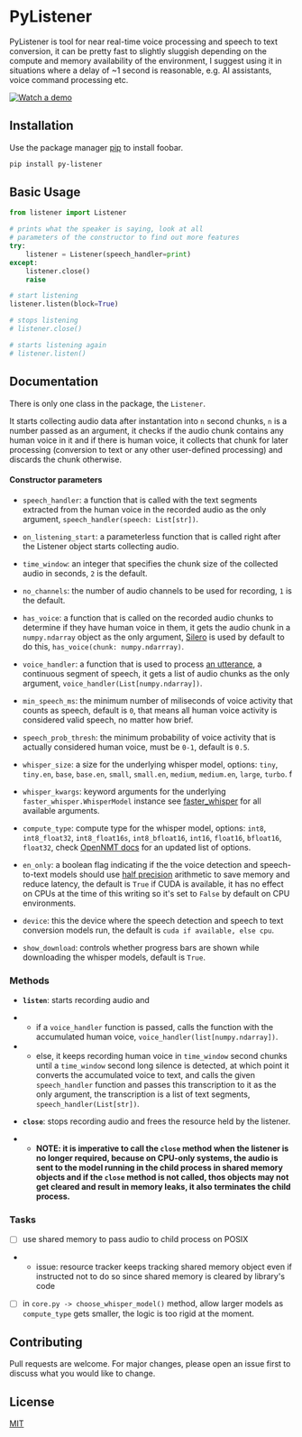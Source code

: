 # PyListener

PyListener is tool for near real-time voice processing and speech to text conversion, it can be pretty
fast to slightly sluggish depending on the compute and memory availability of the environment, I suggest
using it in situations where a delay of ~1 second is reasonable, e.g. AI assistants, voice command
processing etc.

[![Watch a demo](https://img.youtube.com/vi/SEFm8rJRg_A/0.jpg)](https://www.youtube.com/watch?v=SEFm8rJRg_A)

## Installation

Use the package manager [pip](https://pip.pypa.io/en/stable/) to install foobar.

```bash
pip install py-listener
```

## Basic Usage

```python
from listener import Listener

# prints what the speaker is saying, look at all
# parameters of the constructor to find out more features
try:
    listener = Listener(speech_handler=print)
except:
    listener.close()
    raise

# start listening
listener.listen(block=True)

# stops listening
# listener.close()

# starts listening again
# listener.listen()
```

## Documentation
There is only one class in the package, the `Listener`.

It starts collecting audio data after instantation into `n` second chunks, `n` is a number passed as an argument, it checks if the audio chunk contains any human voice in it and if there is human voice, it collects that chunk for later processing (conversion to text or any other user-defined processing) and discards the chunk otherwise.

#### Constructor parameters
- `speech_handler`: a function that is called with the text segments extracted from the human voice in the recorded audio as the only argument, `speech_handler(speech: List[str])`.

- `on_listening_start`: a parameterless function that is called right after the Listener object starts collecting audio.

- `time_window`: an integer that specifies the chunk size of the collected audio in seconds, `2` is the default.

- `no_channels`: the number of audio channels to be used for recording, `1` is the default.

- `has_voice`: a function that is called on the recorded audio chunks to determine if they have human voice in them, it gets the audio chunk in a `numpy.ndarray` object as the only argument, [Silero](https://github.com/snakers4/silero-vad) is used by default to do this, `has_voice(chunk: numpy.ndarrray)`.

- `voice_handler`: a function that is used to process [an utterance](https://en.wikipedia.org/wiki/Utterance), a continuous segment of speech, it gets a list of audio chunks as the only argument, `voice_handler(List[numpy.ndarray])`.

- `min_speech_ms`: the minimum number of miliseconds of voice activity that counts as speech, default is `0`, that means all human voice activity is considered valid speech, no matter how brief.

- `speech_prob_thresh`: the minimum probability of voice activity that is actually considered human voice, must be `0-1`, default is `0.5`.

- `whisper_size`: a size for the underlying whisper model, options: `tiny`, `tiny.en`, `base`, `base.en`, `small`, `small.en`,
`medium`, `medium.en`, `large`, `turbo`.
f
- `whisper_kwargs`: keyword arguments for the underlying `faster_whisper.WhisperModel` instance see [faster_whisper](https://github.com/SYSTRAN/faster-whisper) for all available arguments.

- `compute_type`: compute type for the whisper model, options: `int8`, `int8_float32`, `int8_float16s`, `int8_bfloat16`, `int16`, `float16`, `bfloat16`, `float32`, check [OpenNMT docs](https://opennmt.net/CTranslate2/quantization.html) for an updated list of options.

- `en_only`: a boolean flag indicating if the the voice detection and speech-to-text models should use [half precision](https://en.wikipedia.org/wiki/Half-precision_floating-point_format) arithmetic to save memory and reduce latency, the default is `True` if CUDA is available, it has no effect on CPUs at the time of this writing so it's set to `False` by default on CPU environments.

- `device`: this the device where the speech detection and speech to text conversion models run, the default is `cuda if available, else cpu`.

- `show_download`: controls whether progress bars are shown while downloading the whisper models, default is `True`.

### Methods
- **`listen`**: starts recording audio and
- - if a `voice_handler` function is passed, calls the function with the accumulated human voice, `voice_handler(list[numpy.ndarray])`.
- - else, it keeps recording human voice in `time_window` second chunks until a `time_window` second long silence is detected, at which point it converts the accumulated voice to text, and calls the given `speech_handler` function and passes this transcription to it as the only argument, the transcription is a list of text segments, `speech_handler(List[str])`.

- **`close`**: stops recording audio and frees the resource held by the listener.

- - **NOTE: it is imperative to call the `close` method when the listener is no longer required, because on CPU-only systems, the audio is sent to the model running in the child process in shared memory objects and if the `close` method is not called, thos
objects may not get cleared and result in memory leaks, it also terminates the child process.**

### Tasks

- [ ] use shared memory to pass audio to child process on POSIX
- - issue: resource tracker keeps tracking shared memory object even if instructed not to do so since shared memory is cleared by library's code
- [ ] in `core.py -> choose_whisper_model()` method, allow larger models as `compute_type` gets smaller, the logic is too rigid at the moment.


## Contributing

Pull requests are welcome. For major changes, please open an issue first to discuss what you would like to change.

## License

[MIT](https://choosealicense.com/licenses/mit/)
